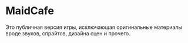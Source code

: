 # MaidCafe

Это публичная версия игры, исключающая оригинальные материалы вроде звуков, спрайтов, дизайна сцен и прочего.
